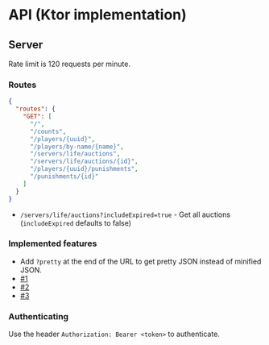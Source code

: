 # API (Ktor implementation)

## Server

Rate limit is 120 requests per minute.

### Routes

```json
{
  "routes": {
    "GET": [
      "/",
      "/counts",
      "/players/{uuid}",
      "/players/by-name/{name}",
      "/servers/life/auctions",
      "/servers/life/auctions/{id}",
      "/players/{uuid}/punishments",
      "/punishments/{id}"
    ]
  }
}
```

- `/servers/life/auctions?includeExpired=true` - Get all auctions (`includeExpired` defaults to false)

### Implemented features

- Add `?pretty` at the end of the URL to get pretty JSON instead of minified JSON.
- [#1](https://github.com/AzisabaNetwork/api/issues/1)
- [#2](https://github.com/AzisabaNetwork/api/issues/2)
- [#3](https://github.com/AzisabaNetwork/api/issues/3)

### Authenticating

Use the header `Authorization: Bearer <token>` to authenticate.

